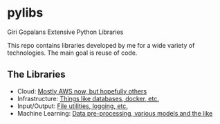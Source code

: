 # pylibs
Giri Gopalans Extensive Python Libraries

This repo contains libraries developed by me for a wide variety of
technologies. The main goal is reuse of code.

## The Libraries
- Cloud:            [Mostly AWS now, but hopefully others](cloud)
- Infrastructure:   [Things like databases, docker, etc.](infra)
- Input/Output:     [File utilities, logging, etc.](io)
- Machine Learning: [Data pre-processing, various models and the like](ml)

